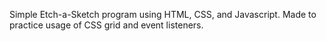 Simple Etch-a-Sketch program using HTML, CSS, and Javascript. Made to practice usage of CSS grid and event listeners.
